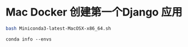 # Mac Docker 创建第一个Django 应用




```sh
bash Miniconda3-latest-MacOSX-x86_64.sh
```



```
conda info --envs
```



